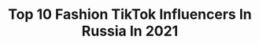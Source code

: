---
title: Top 10 Fashion TikTok Influencers In Russia In 2021
description: >-
  Find top fashion TikTok influencers in Russia in 2021. Most popular hashtags: #fashion #ootd #photooftheday #foryou.
platform: TikTok
hits: 52
text_top: Discover the best TikTok influencers on inBeat.
text_bottom: inBeat aggregates 52 TikTok influencers like this in Russia for you to connect with.
profiles:
  - username: "katyakovtunovich"
    fullname: >-
      Katya Kovtunovich
    bio: >-
      Fashion designer, self made entrepreneur Happy moments, fun, fashion Dubai🇦🇪
    location: "Russia"
    followers: 3380
    engagement: 1057
    commentsToLikes: 0.119070
    id: ckbak5ncdb6500j23y8p2brh7
    verified: false
    hashtags: "#addressskyview, #mydubai, #beachdress, #girlboss"
  - username: "elina.go"
    fullname: >-
      EL
    bio: >-
      fashion & 1D
    location: "Russia"
    followers: 6744
    engagement: 1048
    commentsToLikes: 0.025763
    id: ckck62udwr6t20j23o6jntmw8
    verified: false
    hashtags: "#xyzbca, #onedirection, #foryou, #fyp"
  - username: "karinanigay"
    fullname: >-
      Karina Nigay
    bio: >-
      👠FASHION LOVER INSTAGRAM 2 millions Я НАУЧУ ТЕБЯ СТИЛЬНО ОДЕВАТЬСЯ
    location: "Russia"
    followers: 675700
    engagement: 776
    commentsToLikes: 0.006784
    id: ck920y4vkg64h0j78eqy9grwq
    verified: true
    hashtags: ""
  - username: "iamkaaaaaaaaaaat"
    fullname: >-
      Kate
    bio: >-
      • Fashion & Travel Influencer • IG: @kaaaaaaaaaaat 📸 I’m trying..😅
    location: "Russia"
    followers: 25400
    engagement: 870
    commentsToLikes: 0.019048
    id: ck900ypkib25c0j78t5epdc85
    verified: false
    hashtags: "#paris, #field, #picnic, #travelblogger"
  - username: "fashion.world"
    fullname: >-
      Fashion
    bio: >-
      
    location: "Russia"
    followers: 66000
    engagement: 787
    commentsToLikes: 0.005905
    id: ck81t1eahup4e0j781b67x2yq
    verified: false
    hashtags: "#style, #instagood, #beautiful, #portrait"
  - username: "lav_story"
    fullname: >-
      Andrey
    bio: >-
      You should follow my Insta since you're here already😜 ♥️ Inst.: lav_story_life
    location: "Russia"
    followers: 406300
    engagement: 1001
    commentsToLikes: 0.025871
    id: ckbbaje2szjxb0j23vfs9g04n
    verified: false
    hashtags: ""
  - username: "annakalash47"
    fullname: >-
      Анна Калашникова
    bio: >-
      Певица 🎤 Телеведущая 📺 Актриса 🎬 Бьюти-блогер 💞 Insta - 1.5 🍋 @annakalash
    location: "Russia"
    followers: 41000
    engagement: 493
    commentsToLikes: 0.112675
    id: ckbfew4o7985w0j23cployyhn
    verified: true
    hashtags: "#beauty, #fashion, #spiderman, #irobot"
  - username: "oleska_girl"
    fullname: >-
      oleska_girl🐰
    bio: >-
      3500✔️ 3600❌ lnst:oleska_girl моя реклама или пост:все в истограми не дорого🤙
    location: "Russia"
    followers: 3558
    engagement: 837
    commentsToLikes: 0.076135
    id: ckbeyu2kujftz0j23snpxilji
    verified: false
    hashtags: "#fashion, #party, #summer, #night"
  - username: "romanoffjane"
    fullname: >-
      Jane
    bio: >-
      ♊️ Simping for Margiela and McQueen
    location: "Russia"
    followers: 22300
    engagement: 1690
    commentsToLikes: 0.010833
    id: ckbkxhsgmte940j23jws74mkd
    verified: false
    hashtags: "#bellababyhappy, #lifestyle, #altstyle, #indiestyle"
  - username: "minecraft_and_armen"
    fullname: >-
      Armen
    bio: >-
      мы смогли набрать 500подписчиков👍😎👥!!! следующая цель🎯~700~!!!! ¯\_(ツ)_/¯
    location: "Russia"
    followers: 5004
    engagement: 1128
    commentsToLikes: 0.066553
    id: ckcdeeooc63jv0j23284njpwv
    verified: false
    hashtags: ""
---